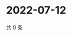 # 2022-07-12

共 0 条

<!-- BEGIN WEIBO -->
<!-- 最后更新时间 Tue Jul 12 2022 09:42:59 GMT+0800 (China Standard Time) -->

<!-- END WEIBO -->
